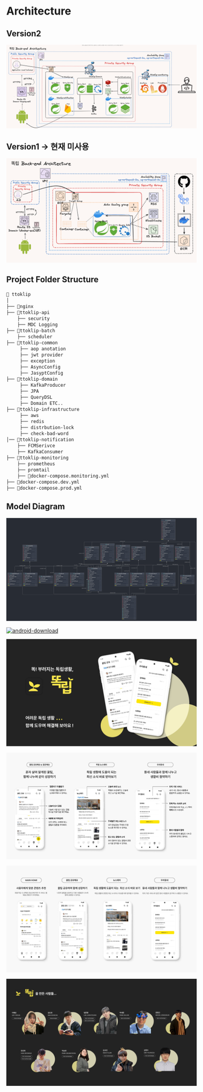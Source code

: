 # Architecture

## Version2

![ttokliparc4.png](https://raw.githubusercontent.com/ttoklip/BackEnd/main/introduce/ttokliparc4.png)

## Version1 -> 현재 미사용

![ttokliparc3.png](https://raw.githubusercontent.com/ttoklip/BackEnd/main/introduce/ttokliparc3.png)

## Project Folder Structure

```plaintext
📁 ttoklip
│
├── 📁nginx
├── 📁ttoklip-api
    ├── security
    ├── MDC Logging
├── 📁ttoklip-batch
    ├── scheduler
├── 📁ttoklip-common
     ├── aop anotation
     ├── jwt provider
     ├── exception
     ├── AsyncConfig
     ├── JasyptConfig
├── 📁ttoklip-domain
     ├── KafkaProducer
     ├── JPA
     ├── QueryDSL
     ├── Domain ETC..
├── 📁ttoklip-infrastructure
     ├── aws
     ├── redis
     ├── distrbution-lock
     ├── check-bad-word
│── 📁ttoklip-notification
    ├── FCMSerivce
    ├── KafkaConsumer
├── 📁ttoklip-monitoring
    ├── prometheus
    ├── promtail
    ├── 🐙docker-compose.monitoring.yml
├── 🐙docker-compose.dev.yml
├── 🐙docker-compose.prod.yml

```

## Model Diagram

![ttoklipdb.png](https://raw.githubusercontent.com/ttoklip/BackEnd/main/introduce/ttoklipdb.png)

[![android-download](https://github.com/user-attachments/assets/7d6d40d6-b785-4bd2-979e-410a2cfb02ed)](https://play.google.com/store/apps/details?id=com.umc.ttoklip)

![in1.png](https://raw.githubusercontent.com/ttoklip/BackEnd/main/introduce/in1.png)

![in2.png](https://raw.githubusercontent.com/ttoklip/BackEnd/main/introduce/in2.png)

![in3.png](https://raw.githubusercontent.com/ttoklip/BackEnd/main/introduce/in3.png)

![in4.png](https://raw.githubusercontent.com/ttoklip/BackEnd/main/introduce/in4.png)